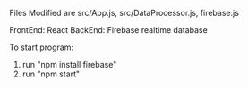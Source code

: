 Files Modified are src/App.js, src/DataProcessor.js, firebase.js

FrontEnd: React
BackEnd: Firebase realtime database

To start program:
1. run "npm install firebase"
2. run "npm start"

